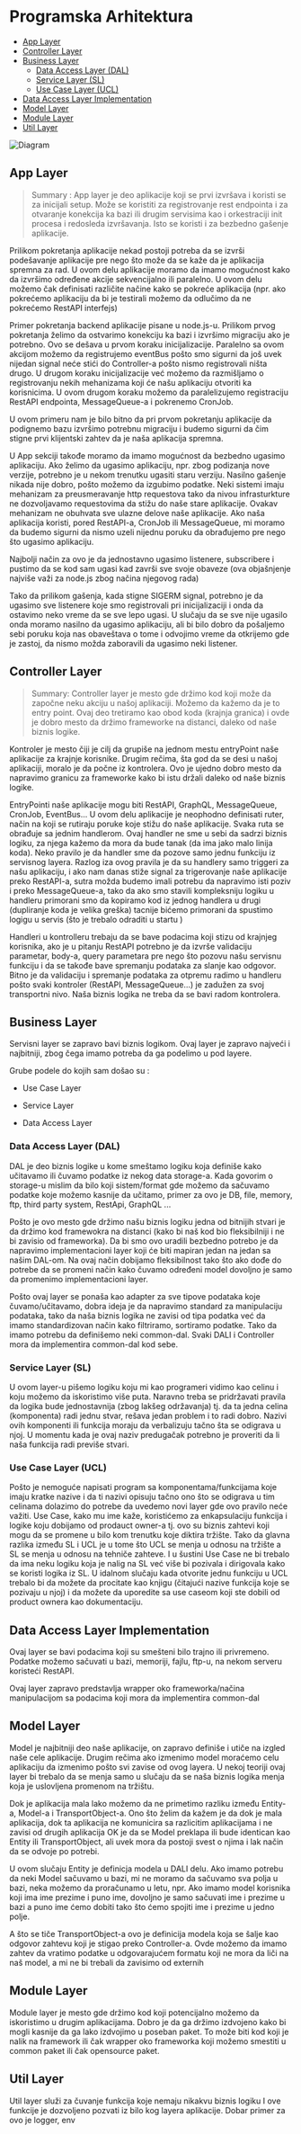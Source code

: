 # Programska Arhitektura

<!-- toc -->

- [App Layer](#app-layer)
- [Controller Layer](#controller-layer)
- [Business Layer](#business-layer)
  * [Data Access Layer (DAL)](#data-access-layer-dal)
  * [Service Layer (SL)](#service-layer-sl)
  * [Use Case Layer (UCL)](#use-case-layer-ucl)
- [Data Access Layer Implementation](#data-access-layer-implementation)
- [Model Layer](#model-layer)
- [Module Layer](#module-layer)
- [Util Layer](#util-layer)

<!-- tocstop -->

![Diagram](architecture-overview-dark.drawio.png)

## App Layer

> Summary : App layer je deo aplikacije koji se prvi izvršava i koristi se za inicijali setup. Može se koristiti za registrovanje rest endpointa i za otvaranje konekcija ka bazi ili drugim servisima kao i orkestraciji init procesa i redosleda izvršavanja. Isto se koristi i za bezbedno gašenje aplikacije.

Prilikom pokretanja aplikacije nekad postoji potreba da se izvrši podešavanje aplikacije pre nego što može da se kaže da je aplikacija spremna za rad. U ovom delu aplikacije moramo da imamo mogućnost kako da izvršimo određene akcije sekvencijalno ili paralelno. U ovom delu možemo čak definisati različite načine kako se pokreće aplikacija (npr. ako pokrećemo aplikaciju da bi je testirali možemo da odlučimo da ne pokrećemo RestAPI interfejs) 

Primer pokretanja backend aplikacije pisane u node.js-u. Prilikom prvog pokretanja želimo da ostvarimo konekciju ka bazi i izvršimo migraciju ako je potrebno. Ovo se dešava u prvom koraku inicijalizacije. Paralelno sa ovom akcijom možemo da registrujemo eventBus pošto smo sigurni da još uvek nijedan signal neće stići do Controller-a pošto nismo registrovali ništa drugo. U drugom koraku inicijalizacije već možemo da razmišljamo o registrovanju nekih mehanizama koji će našu aplikaciju otvoriti ka korisnicima. U ovom drugom koraku možemo da paralelizujemo registraciju RestAPI endpointa, MessageQueue-a i pokrenemo CronJob. 

U ovom primeru nam je bilo bitno da pri prvom pokretanju aplikacije da podignemo bazu izvršimo potrebnu migraciju i budemo sigurni da čim stigne prvi klijentski zahtev da je naša aplikacija spremna. 

U App sekciji takođe moramo da imamo mogućnost da bezbedno ugasimo aplikaciju. Ako želimo da ugasimo aplikaciju, npr. zbog podizanja nove verzije, potrebno je u nekom trenutku ugasiti staru verziju. Nasilno gašenje nikada nije dobro, pošto možemo da izgubimo podatke. Neki sistemi imaju mehanizam za preusmeravanje http requestova tako da nivou infrasturkture ne dozvoljavamo requestovima da stižu do naše stare aplikacije. Ovakav mehanizam ne obuhvata sve ulazne delove naše aplikacije. Ako naša aplikacija koristi, pored RestAPI-a, CronJob ili MessageQueue, mi moramo da budemo sigurni da nismo uzeli nijednu poruku da obrađujemo pre nego što ugasimo aplikaciju. 

Najbolji način za ovo je da jednostavno ugasimo listenere, subscribere i pustimo da se kod sam ugasi kad završi sve svoje obaveze (ova objašnjenje najviše važi za node.js zbog načina njegovog rada) 

Tako da prilikom gašenja, kada stigne SIGERM signal, potrebno je da ugasimo sve listenere koje smo registrovali pri inicijalizaciji i onda da ostavimo neko vreme da se sve lepo ugasi. U slučaju da se sve nije ugasilo onda moramo nasilno da ugasimo aplikaciju, ali bi bilo dobro da pošaljemo sebi poruku koja nas obaveštava o tome i odvojimo vreme da otkrijemo gde je zastoj, da nismo možda zaboravili da ugasimo neki listener.

## Controller Layer

> Summary: Controller layer je mesto gde držimo kod koji može da započne neku akciju u našoj aplikaciji. Možemo da kažemo da je to entry point. Ovaj deo tretiramo kao obod koda (krajnja granica) i ovde je dobro mesto da držimo frameworke na distanci, daleko od naše biznis logike.

Kontroler je mesto čiji je cilj da grupiše na jednom mestu entryPoint naše aplikacije za krajnje korisnike. Drugim rečima, šta god da se desi u našoj aplikaciji, moralo je da počne iz kontrolera. Ovo je ujedno dobro mesto da napravimo granicu za frameworke kako bi istu držali daleko od naše biznis logike. 

EntryPointi naše aplikacije mogu biti RestAPI, GraphQL, MessageQueue, CronJob, EventBus...  U ovom delu aplikacije je neophodno definisati ruter, način na koji se rutiraju poruke koje stižu do naše aplikacije. Svaka ruta se obrađuje sa jednim handlerom. Ovaj handler ne sme u sebi da sadrzi biznis logiku, za njega kažemo da mora da bude tanak (da ima jako malo linija koda). Neko pravilo je da handler sme da pozove samo jednu funkciju iz servisnog layera. Razlog iza ovog pravila je da su handlery samo triggeri za našu aplikaciju, i ako nam danas stiže signal za trigerovanje naše aplikacije preko RestAPI-a, sutra možda budemo imali potrebu da napravimo isti poziv i preko MessageQueue-a, tako da ako smo stavili kompleksniju logiku u handleru primorani smo da kopiramo kod iz jednog handlera u drugi (dupliranje koda je velika greška) tacnije bićemo primorani da spustimo logigu u servis (što je trebalo odraditi u startu ) 

Handleri u kontrolleru trebaju da se bave podacima koji stizu od krajnjeg korisnika, ako je u pitanju RestAPI potrebno je da izvrše validaciju parametar, body-a, query parametara pre nego što pozovu našu servisnu funkciju i da se takođe bave spremanju podataka za slanje kao odgovor.  Bitno je da validaciju i spremanje podataka za otpremu radimo u handleru pošto svaki kontroler (RestAPI, MessageQueue...) je zadužen za svoj transportni nivo. Naša biznis logika ne treba da se bavi radom kontrolera.

## Business Layer

Servisni layer se zapravo bavi biznis logikom. Ovaj layer je zapravo najveći i najbitniji, zbog čega imamo potreba da ga podelimo u pod layere.  

Grube podele do kojih sam došao su : 

- Use Case Layer 

- Service Layer 

- Data Access Layer 

### Data Access Layer (DAL)

DAL je deo biznis logike u kome smeštamo logiku koja definiše kako učitavamo ili čuvamo podatke iz nekog data storage-a. Kada govorim o storage-u mislim da bilo koji sistem/format gde možemo da sačuvamo podatke koje možemo kasnije da učitamo, primer za ovo je DB, file, memory, ftp, third party system, RestApi, GraphQL ...  

Pošto je ovo mesto gde držimo našu biznis logiku jedna od bitnijih stvari je da držimo kod framewokra na distanci (kako bi naš kod bio fleksibilniji i ne bi zavisio od frameworka). Da bi smo ovo uradili bezbedno potrebo je da napravimo implementacioni layer koji će biti mapiran jedan na jedan sa našim DAL-om. Na ovaj način dobijamo fleksibilnost tako što ako dođe do potrebe da se promeni način kako čuvamo određeni model dovoljno je samo da promenimo implementacioni layer. 

Pošto ovaj layer se ponaša kao adapter za sve tipove podataka koje čuvamo/učitavamo, dobra ideja je da napravimo standard za manipulaciju podataka, tako da naša biznis logika ne zavisi od tipa podatka već da imamo standardizovan način kako filtriramo, sortiramo podatke. Tako da imamo potrebu da definišemo neki common-dal. Svaki DALI i Controller mora da implementira common-dal kod sebe. 

### Service Layer (SL)

U ovom layer-u pišemo logiku koju mi kao programeri vidimo kao celinu i koju možemo da iskoristimo više puta. Naravno treba se pridržavati pravila da logika bude jednostavnija (zbog lakšeg održavanja) tj. da ta jedna celina (komponenta) radi jednu stvar, rešava jedan problem i to radi dobro. Nazivi ovih komponenti ili funkcija moraju da verbalizuju tačno šta se odigrava u njoj. U momentu kada je ovaj naziv predugačak potrebno je proveriti da li naša funkcija radi previše stvari. 

### Use Case Layer (UCL)

Pošto je nemoguće napisati program sa komponentama/funkcijama koje imaju kratke nazive i da ti nazivi opisuju tačno ono što se odigrava u tim celinama dolazimo do potrebe da uvedemo novi layer gde ovo pravilo neće važiti. Use Case, kako mu ime kaže, koristićemo za enkapsulaciju funkcija i logike koju dobijamo od prodauct owner-a tj. ovo su biznis zahtevi koji mogu da se promene u bilo kom trenutku koje diktira tržište. Tako da glavna razlika između SL i UCL je u tome što UCL se menja u odnosu na tržište a SL se menja u odnosu na tehniče zahteve. I u šustini Use Case ne bi trebalo da ima neku logiku koja je nalig na SL već više bi pozivala i dirigovala kako se koristi logika iz SL. U idalnom slučaju kada otvorite jednu funkciju u UCL trebalo bi da možete da procitate kao knjigu (čitajući nazive funkcija koje se pozivaju u njoj) i da možete da uporedite sa use caseom koji ste dobili od product ownera kao dokumentaciju.

## Data Access Layer Implementation

Ovaj layer se bavi podacima koji su smešteni bilo trajno ili privremeno. Podatke možemo sačuvati u bazi, memoriji, fajlu, ftp-u, na nekom serveru koristeći RestAPI. 

Ovaj layer zapravo predstavlja wrapper oko frameworka/načina manipulacijom sa podacima koji mora da implementira common-dal

## Model Layer

Model je najbitniji deo naše aplikacije, on zapravo definiše i utiče na izgled naše cele aplikacije. Drugim rečima ako izmenimo model moraćemo celu aplikaciju da izmenimo pošto svi zavise od ovog layera. U nekoj teoriji ovaj layer bi trebalo da se menja samo u slučaju da se naša biznis logika menja koja je uslovljena promenom na tržištu. 

Dok je aplikacija mala lako možemo da ne primetimo razliku između Entity-a, Model-a i TransportObject-a. Ono što želim da kažem je da dok je mala aplikacija, dok ta aplikacija ne komunicira sa razlicitim aplikacijama i ne zavisi od drugih aplikacija OK je da se Model preklapa ili bude identican kao Entity ili TransportObject, ali uvek mora da postoji svest o njima i lak način da se odvoje po potrebi. 

U ovom slučaju Entity je definicja modela u DALI delu. Ako imamo potrebu da neki Model sačuvamo u bazi, mi ne moramo da sačuvamo sva polja u bazi, neka možemo da proračunamo u letu, npr. Ako imamo model korisnika koji ima ime prezime i puno ime, dovoljno je samo sačuvati ime i prezime u bazi a puno ime ćemo dobiti tako što ćemo spojiti ime i prezime u jedno polje. 

A što se tiče TransportObject-a ovo je definicija modela koja se šalje kao odgovor zahtevu koji je stigao preko Controller-a. Ovde možemo da imamo zahtev da vratimo podatke u odgovarajućem formatu koji ne mora da liči na naš model, a mi ne bi trebali da zavisimo od externih

## Module Layer

Module layer je mesto gde držimo kod koji potencijalno možemo da iskoristimo u drugim aplikacijama. Dobro je da ga držimo izdvojeno kako bi mogli kasnije da ga lako izdvojimo u poseban paket. To može biti kod koji je nalik na framework ili čak wrapper oko frameworka koji možemo smestiti u common paket ili čak opensource paket.

## Util Layer

Util layer služi za čuvanje funkcija koje nemaju nikakvu biznis logiku I ove funkcije je dozvoljeno pozvati iz bilo kog layera aplikacije. Dobar primer za ovo je logger, env
